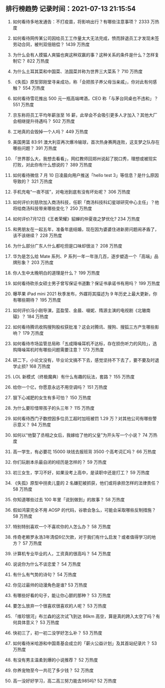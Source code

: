 
## 排行榜趋势 记录时间：2021-07-13 21:15:54
  
  1. 如何看待多地发通告：不打疫苗，将影响出行？有哪些注意事项？ 2333 万热度
    
  2. 如何看待网传某公司因给员工工作量太大无法完成，愤而辞退员工才发现未签劳动合同，被判双倍赔偿？ 1439 万热度
    
  3. 为什么会有人摸猫人爽猫也爽这种双赢的事？这种关系的条件是什么？怎样复制它？ 822 万热度
    
  4. 为什么土耳其菜和中国菜、法国菜并称为世界三大菜系？ 710 万热度
    
  5. 《失孤》原型郭刚堂寻亲成功，称「会把孩子养父母当亲戚」，你对此有何感触？ 554 万热度
    
  6. 如何看待雪花推出 500 元一瓶高端啤酒，CEO 称「与茅台同桌也不违和」？ 551 万热度
    
  7. 京东称将员工平均年薪涨至 16 薪，此举会不会吸引更多人才加入？其他大厂会相继提升待遇吗？ 502 万热度
    
  8. 工地真的会毁掉一个人吗？ 449 万热度
    
  9. 美国男篮 83:91 澳大利亚再次爆冷输球，首次热身赛两连败，这支梦之队存在哪些问题？ 391 万热度
    
  10. 「世界那么大，我想去看看」，网红教师回郑州说起了脱口秀，理想或被现实打败，对此你有什么想说的？ 389 万热度
    
  11. 如何看待微信 7 月 10 日凌晨向用户推送「hello test 3」等信息？是什么原因导致的？ 321 万热度
    
  12. 手机充电“一夜不拔”，对电池到底有没有坏处呢？ 306 万热度
    
  13. 如何评价刘慈欣加入商汤科技，任职「商汤科技科幻星球研究中心主任」？他将给商汤科技带来哪些变化？ 250 万热度
    
  14. 如何评价7月12日《王者荣耀》貂蝉的仲夏夜之梦优化? 234 万热度
    
  15. 和男朋友在一起五年，准备年底结婚，现在因为婆婆住进新房问题闹矛盾了，该不该继续？ 228 万热度
    
  16. 为什么部分广东人什么都吃但是口味却很淡？ 208 万热度
    
  17. 华为是怎么给 Mate 系列、P 系列一年一年涨几百，逐步塑造一个「高端」品牌形象？ 203 万热度
    
  18. 你人生中太晚明白的道理是什么？ 199 万热度
    
  19. 如何看待砍杀女硕士男子曾写保证书道歉？保证书承诺书有用吗？ 199 万热度
    
  20. 曝苹果 iPad mini 2021 秋季发布，外媒将其描述为 9 年历史上最大更新，你有哪些期待？ 195 万热度
    
  21. 如何评价冯小刚导演，蓝盈莹、金晨、啜妮、隋源主演的电视剧《北辙南辕》？ 184 万热度
    
  22. 如何看待腾讯收购搜狗股权获批准？这会对腾讯、搜狗、搜狐三方产生哪些影响？ 179 万热度
    
  23. 如何看待市场监管总局称「五成降噪耳机不达标，存在损伤听力的风险」，选购降噪耳机时有哪些问题需要注意？ 173 万热度
    
  24. 研二下，小论文没有，毕业论文搞不下去，感觉坚持不下去了，要不要及时退学止损 ​? 168 万热度
    
  25. LOL 新模式（终极魔典）有什么有趣的玩法，套路？ 155 万热度
    
  26. 给你一个亿，你愿意永远不用空调吗？ 151 万热度
    
  27. 狠下心减肥的女生有多可怕？ 150 万热度
    
  28. 为什么要珍惜带孩子的头三年？ 115 万热度
    
  29. 如何看待西门子数控因多位员工超时加班被罚 1.29 万？对其他公司有哪些警示意义？ 94 万热度
    
  30. 如何以“他娶了丞相之女后，我嫁给了他的父皇”为开头写一个小说？ 74 万热度
    
  31. 高一学生，有必要花 15000 块钱去报班背 3500 个高考词汇吗？ 66 万热度
    
  32. 你们玩剧本杀最自闭的经历是怎样的？ 59 万热度
    
  33. 初三女生，学习不好，如果没考上高中，是读职中还是打工？ 59 万热度
    
  34. 《失孤》原型中拐卖儿童的 2 名嫌犯被抓获，他们或将承担怎样的法律责任？ 58 万热度
    
  35. 你知道哪些过去 100 年里「说到做到」的故事？ 58 万热度
    
  36. 假如鸿蒙完全不用 AOSP 的代码，谷歌会急么，可能会采取哪些反制措施？ 58 万热度
    
  37. 特别特别喜欢一个不喜欢你的人怎么办？ 58 万热度
    
  38. 传奇老赖罗永浩3年清偿6亿欠款，对于我们有什么启发？或者值得学习的地方？ 57 万热度
    
  39. 计算机专业毕业的人，工资真的很高吗？ 54 万热度
    
  40. 说说你为什么不谈恋爱？ 54 万热度
    
  41. 有什么有气势的诗句？ 54 万热度
    
  42. 你见过最帅的动漫角色是谁? 53 万热度
    
  43. 有哪些好看的句子，能让你心颤的那种？ 53 万热度
    
  44. 要怎么放弃一个很喜欢很喜欢的人呢？ 53 万热度
    
  45. 「维珍银河」布兰森的这次试飞到达 86km 高空，算是真的跨入太空了吗？有何具体意义？ 53 万热度
    
  46. 快初三了，初一初二没学好怎么补？ 53 万热度
    
  47. 如何看待米哈游和中国青基会成立的「薪火公益计划」及其首站纪录片？ 53 万热度
    
  48. 有没有男主温柔到爆的小说推荐？ 52 万热度
    
  49. 你养宠物至今一共花了多少钱？ 52 万热度
    
  50. 高一没好好学习，高二高三努力能去985吗? 52 万热度
    